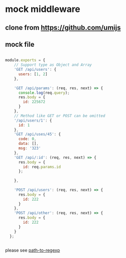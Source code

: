 # mock middleware

## clone from https://github.com/umijs


## mock file


``` javascript

module.exports = {
    // Support type as Object and Array
    'GET /api/users': {
      users: [1, 2]
    },
    
    'GET /api/params': (req, res, next) => {
      console.log(req.query);
      res.body = {
        id: 225672
      }
    },
    // Method like GET or POST can be omitted
    '/api/users/1': {
      id: 1
    },
    'GET /api/uses/45': {
      code: 0,
      data: [],
      msg: '323'
    },
    'GET /api/:id': (req, res, next) => {
      res.body = {
        id: req.params.id
      };
  
    },
  
    'POST /api/users': (req, res, next) => {
      res.body = {
        id: 222
      }
    },
    'POST /api/other': (req, res, next) => {
      res.body = {
        id: 222
      }
    }
  };
  

```

please see [path-to-regexp](https://github.com/pillarjs/path-to-regexp)